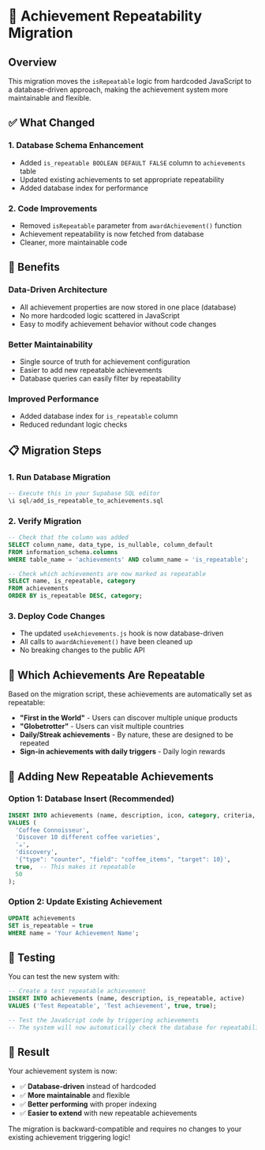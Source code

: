 # 🔄 Achievement Repeatability Migration

## Overview

This migration moves the `isRepeatable` logic from hardcoded JavaScript to a database-driven approach, making the achievement system more maintainable and flexible.

## ✅ What Changed

### 1. **Database Schema Enhancement**
- Added `is_repeatable BOOLEAN DEFAULT FALSE` column to `achievements` table
- Updated existing achievements to set appropriate repeatability
- Added database index for performance

### 2. **Code Improvements**
- Removed `isRepeatable` parameter from `awardAchievement()` function
- Achievement repeatability is now fetched from database
- Cleaner, more maintainable code

## 🚀 Benefits

### **Data-Driven Architecture**
- All achievement properties are now stored in one place (database)
- No more hardcoded logic scattered in JavaScript
- Easy to modify achievement behavior without code changes

### **Better Maintainability**
- Single source of truth for achievement configuration
- Easier to add new repeatable achievements
- Database queries can easily filter by repeatability

### **Improved Performance**
- Added database index for `is_repeatable` column
- Reduced redundant logic checks

## 📋 Migration Steps

### 1. **Run Database Migration**
```sql
-- Execute this in your Supabase SQL editor
\i sql/add_is_repeatable_to_achievements.sql
```

### 2. **Verify Migration**
```sql
-- Check that the column was added
SELECT column_name, data_type, is_nullable, column_default
FROM information_schema.columns 
WHERE table_name = 'achievements' AND column_name = 'is_repeatable';

-- Check which achievements are now marked as repeatable
SELECT name, is_repeatable, category 
FROM achievements 
ORDER BY is_repeatable DESC, category;
```

### 3. **Deploy Code Changes**
- The updated `useAchievements.js` hook is now database-driven
- All calls to `awardAchievement()` have been cleaned up
- No breaking changes to the public API

## 🎯 Which Achievements Are Repeatable

Based on the migration script, these achievements are automatically set as repeatable:

- **"First in the World"** - Users can discover multiple unique products
- **"Globetrotter"** - Users can visit multiple countries  
- **Daily/Streak achievements** - By nature, these are designed to be repeated
- **Sign-in achievements with daily triggers** - Daily login rewards

## 🔧 Adding New Repeatable Achievements

### Option 1: Database Insert (Recommended)
```sql
INSERT INTO achievements (name, description, icon, category, criteria, is_repeatable, reward_points)
VALUES (
  'Coffee Connoisseur',
  'Discover 10 different coffee varieties',
  '☕',
  'discovery',
  '{"type": "counter", "field": "coffee_items", "target": 10}',
  true,  -- This makes it repeatable
  50
);
```

### Option 2: Update Existing Achievement
```sql
UPDATE achievements 
SET is_repeatable = true 
WHERE name = 'Your Achievement Name';
```

## 🧪 Testing

You can test the new system with:

```sql
-- Create a test repeatable achievement
INSERT INTO achievements (name, description, is_repeatable, active) 
VALUES ('Test Repeatable', 'Test achievement', true, true);

-- Test the JavaScript code by triggering achievements
-- The system will now automatically check the database for repeatability
```

## 🎉 Result

Your achievement system is now:
- ✅ **Database-driven** instead of hardcoded
- ✅ **More maintainable** and flexible
- ✅ **Better performing** with proper indexing
- ✅ **Easier to extend** with new repeatable achievements

The migration is backward-compatible and requires no changes to your existing achievement triggering logic!